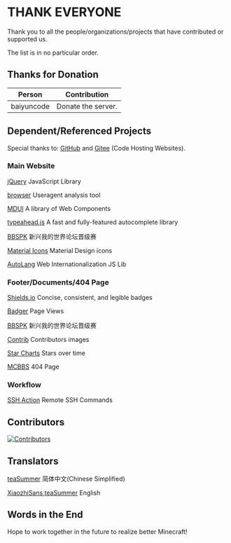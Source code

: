 # THANK EVERYONE

Thank you to all the people/organizations/projects that have contributed or supported us.

The list is in no particular order.


## Thanks for Donation

| Person     | Contribution       |
|------------|--------------------|
| baiyuncode | Donate the server. |


## Dependent/Referenced Projects

Special thanks to: [GitHub](https://github.com) and [Gitee](https://gitee.com) (Code Hosting Websites).

### Main Website

[jQuery](https://github.com/jquery/jquery) JavaScript Library

[browser](https://github.com/mumuy/browser) Useragent analysis tool

[MDUI](https://github.com/zdhxiong/mdui) A library of Web Components

[typeahead.js](https://github.com/twitter/typeahead.js) A fast and fully-featured autocomplete library

[BBSPK](https://github.com/LYOfficial/BBSPK) 新兴我的世界论坛晋级赛

[Material Icons](https://github.com/google/material-design-icons) Material Design icons

[AutoLang](https://github.com/TheChuan1503/AutoLang) Web Internationalization JS Lib

### Footer/Documents/404 Page

[Shields.io](https://github.com/badges/shields) Concise, consistent, and legible badges

[Badger](https://badges.toozhao.com) Page Views

[BBSPK](https://github.com/LYOfficial/BBSPK) 新兴我的世界论坛晋级赛

[Contrib](https://github.com/lacolaco/contributors-img) Contributors images

[Star Charts](https://github.com/caarlos0/starcharts) Stars over time

[MCBBS](https://www.mcbbs.net) 404 Page

### Workflow

[SSH Action](https://github.com/fifsky/ssh-action) Remote SSH Commands


## Contributors

[![Contributors](https://contrib.rocks/image?repo=teaSummer/MCiSEE)](https://github.com/teaSummer/MCiSEE/graphs/contributors)


## Translators

[teaSummer](https://github.com/teaSummer) 简体中文(Chinese Simplified)

[XiaozhiSans](https://github.com/XiaozhiSans),[teaSummer](https://github.com/teaSummer) English



## Words in the End

Hope to work together in the future to realize better Minecraft!
